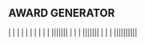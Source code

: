
## AWARD GENERATOR

|&nbsp;|&nbsp;|&nbsp;|&nbsp;|&nbsp;|&nbsp;|&nbsp;|&nbsp;|&nbsp;|
|<span class="awards-sprite a0-1"></span>|<span class="awards-sprite a1-1"></span>|<span class="awards-sprite a2-1"></span>|<span class="awards-sprite a3-1"></span>|<span class="awards-sprite a4-1"></span>|<span class="awards-sprite a5-1"></span>|&nbsp;|&nbsp;|&nbsp;|
|<span class="awards-sprite a0-2"></span>|<span class="awards-sprite a2-2"></span>|<span class="awards-sprite a2-2"></span>|<span class="awards-sprite a3-2"></span>|<span class="awards-sprite a4-2"></span>|<span class="awards-sprite a5-2"></span>|&nbsp;|&nbsp;|&nbsp;|
|<span class="awards-sprite a0-3"></span>|<span class="awards-sprite a3-3"></span>|<span class="awards-sprite a2-3"></span>|<span class="awards-sprite a3-3"></span>|<span class="awards-sprite a4-3"></span>|<span class="awards-sprite a5-3"></span>|<span class="awards-sprite a6-1"></span>|<span class="awards-sprite a7-1"></span>|<span class="awards-sprite a8-1"></span>|
